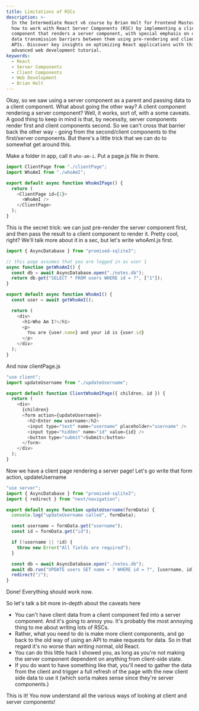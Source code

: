 ```yaml
---
title: Limitations of RSCs
description: >-
  In the Intermediate React v6 course by Brian Holt for Frontend Masters, learn
  how to work with React Server Components (RSC) by implementing a client
  component that renders a server component, with special emphasis on overcoming
  data transmission barriers between them using pre-rendering and client-side
  APIs. Discover key insights on optimizing React applications with this
  advanced web development tutorial.
keywords:
  - React
  - Server Components
  - Client Components
  - Web Development
  - Brian Holt
---
```


Okay, so we saw using a server component as a parent and passing data to a client component. What about going the other way? A client component rendering a server component? Well, it works, sort of, with a some caveats. A good thing to keep in mind is that, by necessity, server components render first and client components second. So we can't cross that barrier back the other way - going from the second/client components to the first/server components. But there's a little trick that we can do to somewhat get around this.

Make a folder in app, call it `who-am-i`. Put a page.js file in there.

```javascript
import ClientPage from "./clientPage";
import WhoAmI from "./whoAmI";

export default async function WhoAmIPage() {
  return (
    <ClientPage id={1}>
      <WhoAmI />
    </ClientPage>
  );
}
```

This is the secret trick: we can just pre-render the server component first, and then pass the result to a client component to render it. Pretty cool, right? We'll talk more about it in a sec, but let's write whoAmI.js first.

```javascript
import { AsyncDatabase } from "promised-sqlite3";

// this page assumes that you are logged in as user 1
async function getWhoAmI() {
  const db = await AsyncDatabase.open("./notes.db");
  return db.get("SELECT * FROM users WHERE id = ?", ["1"]);
}

export default async function WhoAmI() {
  const user = await getWhoAmI();

  return (
    <div>
      <h1>Who Am I?</h1>
      <p>
        You are {user.name} and your id is {user.id}
      </p>
    </div>
  );
}
```

And now clientPage.js

```javascript
"use client";
import updateUsername from "./updateUsername";

export default function ClientWhoAmIPage({ children, id }) {
  return (
    <div>
      {children}
      <form action={updateUsername}>
        <h2>Enter new username</h2>
        <input type="text" name="username" placeholder="username" />
        <input type="hidden" name="id" value={id} />
        <button type="submit">Submit</button>
      </form>
    </div>
  );
}
```

Now we have a client page rendering a server page! Let's go write that form action, updateUsername

```javascript
"use server";
import { AsyncDatabase } from "promised-sqlite3";
import { redirect } from "next/navigation";

export default async function updateUsername(formData) {
  console.log("updateUsername called", formData);

  const username = formData.get("username");
  const id = formData.get("id");

  if (!username || !id) {
    throw new Error("All fields are required");
  }

  const db = await AsyncDatabase.open("./notes.db");
  await db.run("UPDATE users SET name = ? WHERE id = ?", [username, id]);
  redirect("/");
}
```

Done! Everything should work now.

So let's talk a bit more in-depth about the caveats here

- You can't have client data from a client component fed into a server component. And it's going to annoy you. It's probably the most annoying thing to me about writing lots of RSCs.
- Rather, what you need to do is make more client components, and go back to the old way of using an API to make requests for data. So in that regard it's no worse than writing normal, old React.
- You can do this little hack I showed you, as long as you're not making the server component dependent on anything from client-side state.
- If you do want to have something like that, you'll need to gather the data from the client and trigger a full refresh of the page with the new client side data to use it (which sorta makes sense since they're server components.)

This is it! You now understand all the various ways of looking at client and server components!
